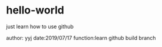 # hello-world
just learn how to use github

author: yyj
date:2019/07/17
function:learn github build branch
